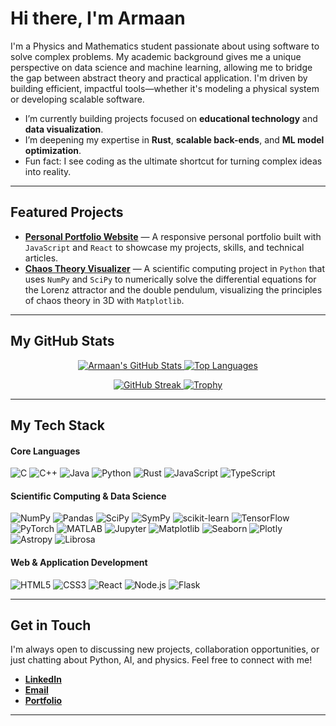 #  Hi there, I'm Armaan

</picture>

I'm a Physics and Mathematics student passionate about using software to solve complex problems. My academic background gives me a unique perspective on data science and machine learning, allowing me to bridge the gap between abstract theory and practical application. I'm driven by building efficient, impactful tools—whether it's modeling a physical system or developing scalable software.

-    I’m currently building projects focused on **educational technology** and **data visualization**.
-    I’m deepening my expertise in **Rust**, **scalable back-ends**, and **ML model optimization**.
-    Fun fact: I see coding as the ultimate shortcut for turning complex ideas into reality.

---

##  Featured Projects

-   **[Personal Portfolio Website](https://github.com/BBCnewslondon/My-portfolio-website)** &mdash; A responsive personal portfolio built with `JavaScript` and `React` to showcase my projects, skills, and technical articles.
-   **[Chaos Theory Visualizer](https://github.com/BBCnewslondon/The_Lorenz_attractor)** &mdash; A scientific computing project in `Python` that uses `NumPy` and `SciPy` to numerically solve the differential equations for the Lorenz attractor and the double pendulum, visualizing the principles of chaos theory in 3D with `Matplotlib`.

---

##  My GitHub Stats

<p align="center">
  <a href="https://github.com/anuraghazra/github-readme-stats">
    <img src="https://github-readme-stats.vercel.app/api?username=BBCnewslondon&show_icons=true&theme=tokyonight&hide_border=true&count_private=true" alt="Armaan's GitHub Stats" />
  </a>
  <a href="https://github.com/anuraghazra/github-readme-stats">
    <img src="https://github-readme-stats.vercel.app/api/top-langs/?username=BBCnewslondon&layout=compact&theme=tokyonight&hide_border=true" alt="Top Languages" />
  </a>
</p>
<p align="center">
  <a href="https://git.io/streak-stats">
    <img src="https://streak-stats.demolab.com?user=BBCnewslondon&theme=tokyonight&hide_border=true" alt="GitHub Streak" />
  </a>
  <a href="https://github.com/ryo-ma/github-profile-trophy">
    <img src="https://github-profile-trophy.vercel.app/?username=BBCnewslondon&theme=tokyonight&no-frame=true&no-bg=true&margin-w=4" alt="Trophy" />
  </a>
</p>

---

##  My Tech Stack

#### Core Languages
![C](https://img.shields.io/badge/C-00599C?style=for-the-badge&logo=c&logoColor=white)
![C++](https://img.shields.io/badge/C++-00599C?style=for-the-badge&logo=c%2B%2B&logoColor=white)
![Java](https://img.shields.io/badge/Java-ED8B00?style=for-the-badge&logo=java&logoColor=white)
![Python](https://img.shields.io/badge/Python-3670A0?style=for-the-badge&logo=python&logoColor=ffdd54)
![Rust](https://img.shields.io/badge/Rust-000000?style=for-the-badge&logo=rust&logoColor=white)
![JavaScript](https://img.shields.io/badge/JavaScript-F7DF1E?style=for-the-badge&logo=javascript&logoColor=black)
![TypeScript](https://img.shields.io/badge/TypeScript-007ACC?style=for-the-badge&logo=typescript&logoColor=white)

#### Scientific Computing & Data Science
![NumPy](https://img.shields.io/badge/NumPy-013243?style=for-the-badge&logo=numpy&logoColor=white)
![Pandas](https://img.shields.io/badge/Pandas-150458?style=for-the-badge&logo=pandas&logoColor=white)
![SciPy](https://img.shields.io/badge/SciPy-8CAAE6?style=for-the-badge&logo=scipy&logoColor=white)
![SymPy](https://img.shields.io/badge/SymPy-008000?style=for-the-badge&logo=sympy&logoColor=white)
![scikit-learn](https://img.shields.io/badge/scikit--learn-F7931E?style=for-the-badge&logo=scikit-learn&logoColor=white)
![TensorFlow](https://img.shields.io/badge/TensorFlow-FF6F00?style=for-the-badge&logo=tensorflow&logoColor=white)
![PyTorch](https://img.shields.io/badge/PyTorch-EE4C2C?style=for-the-badge&logo=pytorch&logoColor=white)
![MATLAB](https://img.shields.io/badge/MATLAB-0076A8?style=for-the-badge&logo=mathworks&logoColor=white)
![Jupyter](https://img.shields.io/badge/Jupyter-F37626?style=for-the-badge&logo=jupyter&logoColor=white)
![Matplotlib](https://img.shields.io/badge/Matplotlib-11557c?style=for-the-badge&logo=matplotlib&logoColor=white)
![Seaborn](https://img.shields.io/badge/Seaborn-3776AB?style=for-the-badge&logo=python&logoColor=white)
![Plotly](https://img.shields.io/badge/Plotly-3F4F75?style=for-the-badge&logo=plotly&logoColor=white)
![Astropy](https://img.shields.io/badge/Astropy-6D6E71?style=for-the-badge&logo=astropy&logoColor=white)
![Librosa](https://img.shields.io/badge/Librosa-170458?style=for-the-badge&logo=librosa&logoColor=white)

#### Web & Application Development
![HTML5](https://img.shields.io/badge/HTML5-E34F26?style=for-the-badge&logo=html5&logoColor=white)
![CSS3](https://img.shields.io/badge/CSS3-1572B6?style=for-the-badge&logo=css3&logoColor=white)
![React](https://img.shields.io/badge/React-20232A?style=for-the-badge&logo=react&logoColor=61DAFB)
![Node.js](https://img.shields.io/badge/Node.js-339933?style=for-the-badge&logo=nodedotjs&logoColor=white)
![Flask](https://img.shields.io/badge/Flask-000000?style=for-the-badge&logo=flask&logoColor=white)

---

##  Get in Touch

I'm always open to discussing new projects, collaboration opportunities, or just chatting about Python, AI, and physics. Feel free to connect with me!

-   **[LinkedIn](https://linkedin.com/in/your-profile)**
-   **[Email](as46g22@soton.ac.uk)**
-   **[Portfolio](https://your-website.com)**
  ---
